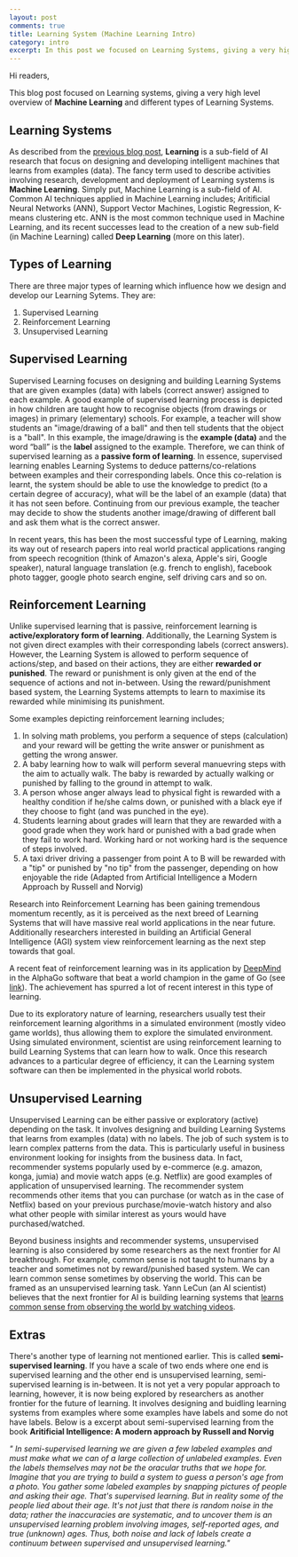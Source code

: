 ```yaml
---
layout: post
comments: true
title: Learning System (Machine Learning Intro)
category: intro
excerpt: In this post we focused on Learning Systems, giving a very high level overview of Machine Learning and different types of Learning Systems.
---
```


Hi readers,

This blog post focused on Learning systems, giving a very high level overview of **Machine Learning** and different types of Learning Systems.

## Learning Systems
As described from the [previous blog post](https://ai-ng.github.io/intro/2017/11/15/ai-intro.html), **Learning** is a sub-field of AI research that focus on designing and developing intelligent machines that learns from examples (data). The fancy term used to describe activities involving research, development and deployment of Learning systems is **Machine Learning**. Simply put, Machine Learning is a sub-field of AI. Common AI techniques applied in Machine Learning includes; Aritificial Neural Networks (ANN), Support Vector Machines, Logistic Regression, K-means clustering etc. ANN is the most common technique used in Machine Learning, and its recent successes lead to the creation of a new sub-field (in Machine Learning) called **Deep Learning** (more on this later).

## Types of Learning
There are three major types of learning which influence how we design and develop our Learning Sytems. They are:
1. Supervised Learning
2. Reinforcement Learning
3. Unsupervised Learning

## Supervised Learning
Supervised Learning focuses on designing and building Learning Systems that are given examples (data) with labels (correct answer) assigned to each example. A good example of supervised learning process is depicted in how children are taught how to recognise objects (from drawings or images) in primary (elementary) schools. For example, a teacher will show students an "image/drawing of a ball" and then tell students that the object is a "ball". In this example, the image/drawing is the **example (data)** and the word “ball” is the **label** assigned to the example. Therefore, we can think of supervised learning as a **passive form of learning**. In essence, supervised learning enables Learning Systems to deduce patterns/co-relations between examples and their corresponding labels. Once this co-relation is learnt, the system should be able to use the knowledge to predict (to a certain degree of accuracy), what will be the label of an example (data) that it has not seen before. Continuing from our previous example, the teacher may decide to show the students another image/drawing of different ball and ask them what is the correct answer.

In recent years, this has been the most successful type of Learning, making its way out of research papers into real world practical applications ranging from speech recognition (think of Amazon's alexa, Apple's siri, Google speaker), natural language translation (e.g. french to english), facebook photo tagger, google photo search engine, self driving cars and so on.


## Reinforcement Learning
Unlike supervised learning that is passive, reinforcement learning is **active/exploratory form of learning**. Additionally, the Learning System is not given direct examples with their corresponding labels (correct answers). However, the Learning System is allowed to perform sequence of actions/step, and based on their actions, they are either **rewarded or punished**. The reward or punishment is only given at the end of the sequence of actions and not in-between. Using the reward/punishment based system, the Learning Systems attempts to learn to maximise its rewarded while minimising its punishment.

Some examples depicting reinforcement learning includes; 
1. In solving math problems, you perform a sequence of steps (calculation) and your reward will be getting the write answer or punishment as getting the wrong answer.
2. A baby learning how to walk will perform several manuevring steps with the aim to actually walk. The baby is rewarded by actually walking or punished by falling to the ground in attempt to walk.
3. A person whose anger always lead to physical fight is rewarded with a healthy condition if he/she calms down, or punished with a black eye if they choose to fight (and was punched in the eye).
4. Students learning about grades will learn that they are rewarded with a good grade when they work hard or punished with a bad grade when they fail to work hard. Working hard or not working hard is the sequence of steps involved.
5. A taxi driver driving a passenger from point A to B will be rewarded with a "tip" or punished by "no tip" from the passenger, depending on how enjoyable the ride (Adapted from Artificial Intelligence a Modern Approach by Russell and Norvig)

Research into Reinforcement Learning has been gaining tremendous momentum recently, as it is perceived as the next breed of Learning Systems that will have massive real world applications in the near future. Additionally researchers interested in building an Artificial General Intelligence (AGI) system view reinforcement learning as the next step towards that goal.

A recent feat of reinforcement learning was in its application by [DeepMind](https://deepmind.com/) in the AlphaGo software that beat a world champion in the game of Go (see [link](https://en.wikipedia.org/wiki/AlphaGo_versus_Lee_Sedol)). The achievement has spurred a lot of recent interest in this type of learning.

Due to its exploratory nature of learning, researchers usually test their reinforcement learning algorithms in a simulated environment (mostly video game worlds), thus allowing them to explore the simulated environment. Using simulated environment, scientist are using reinforcement learning to build Learning Systems that can learn how to walk. Once this research advances to a particular degree of efficiency, it can the Learning system software can then be implemented in the physical world robots.


## Unsupervised Learning
Unsupervised Learning can be either passive or exploratory (active) depending on the task. It involves designing and building Learning Systems that learns from examples (data) with no labels. The job of such system is to learn complex patterns from the data. This is particularly useful in business environment looking for insights from the business data. In fact, recommender systems popularly used by e-commerce (e.g. amazon, konga, jumia) and movie watch apps (e.g. Netflix) are good examples of application of unsupervised learning. The recommender system recommends other items that you can purchase (or watch as in the case of Netflix) based on your previous purchase/movie-watch history and also what other people with similar interest as yours would have purchased/watched.

Beyond business insights and recommender systems, unsupervised learning is also considered by some researchers as the next frontier for AI breakthrough. For example, common sense is not taught to humans by a teacher and sometimes not by reward/punished based system. We can learn common sense sometimes by observing the world. This can be framed as an unsupervised learning task. Yann LeCun (an AI scientist) believes that the next frontier for AI is building learning systems that [learns common sense from observing the world by watching videos](https://www.technologyreview.com/s/603803/facebooks-ai-chief-machines-could-learn-common-sense-from-video/).

## Extras
There's another type of learning not mentioned earlier. This is called **semi-supervised learning**. If you have a scale of two ends where one end is supervised learning and the other end is unsupervised learning, semi-supervised learning is in-between. It is not yet a very popular approach to learning, however, it is now being explored by researchers as another frontier for the future of learning. It involves designing and buidling learning systems from examples where some examples have labels and some do not have labels. Below is a excerpt about semi-supervised learning from the book **Aritificial Intelligence: A modern approach by Russell and Norvig**

*"
In semi-supervised learning we are given a few labeled examples and must make what we can of a large collection of unlabeled examples. Even the labels themselves may not be the oracular truths that we hope for. Imagine that you are trying to build a system to guess a person's age from a photo. You gather some labeled examples by snapping pictures of people and asking their age. That's supervised learning. But in reality some of the people lied about their age. It's not just that there is random noise in the data; rather the inaccuracies are systematic, and to uncover them is an unsupervised learning problem involving images, self-reported ages, and true (unknown) ages. Thus, both noise and lack of labels create a continuum between supervised and unsupervised learning."*
